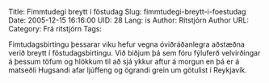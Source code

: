 Title: Fimmtudegi breytt í föstudag
Slug: fimmtudegi-breytt-i-foestudag
Date: 2005-12-15 16:16:00
UID: 28
Lang: is
Author: Ritstjórn
Author URL: 
Category: Frá ritstjórn
Tags: 

Fimtudagsbirtingu þessarar viku hefur vegna óviðráðanlegra aðstæðna verið breytt í föstudagsbirtingu. Við biðjum þá sem fóru fýluferð velvirðingar á þessum töfum og hlökkum til að sjá ykkur aftur á morgun en þá er á matseðli Hugsandi afar ljúffeng og ögrandi grein um götulist í Reykjavík. 
